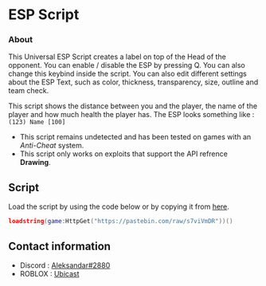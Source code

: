 # ESP Script

### About

This Universal ESP Script creates a label on top of the Head of the opponent.
You can enable / disable the ESP by pressing Q. You can also change this keybind inside the script.
You can also edit different settings about the ESP Text, such as color, thickness, transparency, size, outline and team check.

This script shows the distance between you and the player, the name of the player and how much health the player has. The ESP looks something like : `(123) Name [100]`

- This script remains undetected and has been tested on games with an *Anti-Cheat* system.
- This script only works on exploits that support the API refrence **Drawing**.

## Script

Load the script by using the code below or by copying it from [here](https://github.com/UbicastDev/ESP-Script/blob/main/ESP).
```lua
loadstring(game:HttpGet("https://pastebin.com/raw/s7viVmDR"))()
```

## Contact information

- Discord : [Aleksandar#2880](https://discord.com/users/611111398818316309)
- ROBLOX : [Ubicast](https://www.roblox.com/users/330279990/profile)
